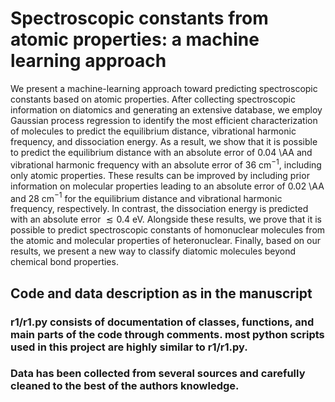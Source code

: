 # Spectroscopic constants from atomic properties: a machine learning approach

We present a machine-learning approach toward predicting spectroscopic constants based on atomic properties. After collecting spectroscopic information on diatomics and generating an extensive database, we employ Gaussian process regression to identify the most efficient characterization of molecules to predict the equilibrium distance, vibrational harmonic frequency, and dissociation energy. As a result, we show that it is possible to predict the equilibrium distance with an absolute error of 0.04 \AA and vibrational harmonic frequency with an absolute error of 36 cm${}^{-1}$, including only atomic properties. These results can be improved by including prior information on molecular properties leading to an absolute error of 0.02 \AA and 28 cm$^{-1}$ for the equilibrium distance and vibrational harmonic frequency, respectively. In contrast, the dissociation energy is predicted with an absolute error $\lesssim 0.4$ eV. Alongside these results, we prove that it is possible to predict spectroscopic constants of homonuclear molecules from the atomic and molecular properties of heteronuclear. Finally, based on our results, we present a new way to classify diatomic molecules beyond chemical bond properties.

## Code and data description as in the manuscript 
### r1/r1.py consists of documentation of classes, functions, and main parts of the code through comments. most python scripts used in this project are highly similar to r1/r1.py.
### Data has been collected from several sources and carefully cleaned to the best of the authors knowledge. 
